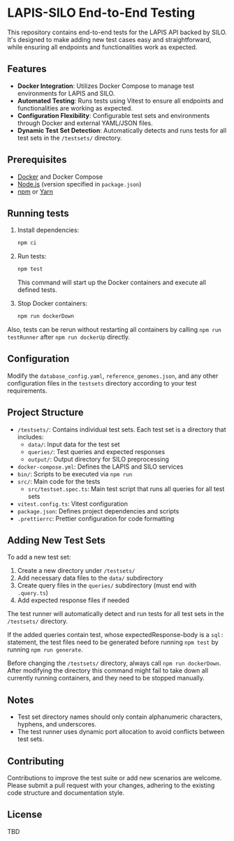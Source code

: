 # LAPIS-SILO End-to-End Testing

This repository contains end-to-end tests for the LAPIS API backed by SILO. It's designed to make adding new test cases easy and straightforward, while ensuring all endpoints and functionalities work as expected.

## Features

- **Docker Integration**: Utilizes Docker Compose to manage test environments for LAPIS and SILO.
- **Automated Testing**: Runs tests using Vitest to ensure all endpoints and functionalities are working as expected.
- **Configuration Flexibility**: Configurable test sets and environments through Docker and external YAML/JSON files.
- **Dynamic Test Set Detection**: Automatically detects and runs tests for all test sets in the `/testsets/` directory.

## Prerequisites

- [Docker](https://www.docker.com/get-started) and Docker Compose
- [Node.js](https://nodejs.org/en/) (version specified in `package.json`)
- [npm](https://www.npmjs.com/get-npm) or [Yarn](https://yarnpkg.com/getting-started/install)

## Running tests

1. Install dependencies:

    ```bash
    npm ci
    ```

2. Run tests:

    ```bash
    npm test
    ```

    This command will start up the Docker containers and execute all defined tests.

3. Stop Docker containers:

    ```bash
    npm run dockerDown
    ```

Also, tests can be rerun without restarting all containers by calling `npm run testRunner` after `npm run dockerUp` directly.

## Configuration

Modify the `database_config.yaml`, `reference_genomes.json`, and any other configuration files in the `testsets` directory according to your test requirements.

## Project Structure

- `/testsets/`: Contains individual test sets. Each test set is a directory that includes:
    - `data/`: Input data for the test set
    - `queries/`: Test queries and expected responses
    - `output/`: Output directory for SILO preprocessing
- `docker-compose.yml`: Defines the LAPIS and SILO services
- `bin/`: Scripts to be executed via `npm run`
- `src/`: Main code for the tests
    - `src/testset.spec.ts`: Main test script that runs all queries for all test sets
- `vitest.config.ts`: Vitest configuration
- `package.json`: Defines project dependencies and scripts
- `.prettierrc`: Prettier configuration for code formatting

## Adding New Test Sets

To add a new test set:

1. Create a new directory under `/testsets/`
2. Add necessary data files to the `data/` subdirectory
3. Create query files in the `queries/` subdirectory (must end with `.query.ts`)
4. Add expected response files if needed

The test runner will automatically detect and run tests for all test sets in the `/testsets/` directory.

If the added queries contain test, whose expectedResponse-body is a `sql:` statement, the test files need to be generated before running `npm test` by running `npm run generate`.

Before changing the `/testsets/` directory, always call `npm run dockerDown`. After modifying the directory this command might fail to take down all currently running containers, and they need to be stopped manually.

## Notes

- Test set directory names should only contain alphanumeric characters, hyphens, and underscores.
- The test runner uses dynamic port allocation to avoid conflicts between test sets.

## Contributing

Contributions to improve the test suite or add new scenarios are welcome. Please submit a pull request with your changes, adhering to the existing code structure and documentation style.

## License

TBD
